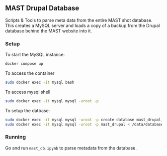 ## MAST Drupal Database

Scripts & Tools to parse meta data from the entire MAST shot database. This creates a MySQL server and loads a copy of a backup from the Drupal database behind 
the MAST website into it.

### Setup

To start the MySQL instance:

```bash
docker compose up
```

To access the container
```bash
sudo docker exec -it mysql bash
```

To access mysql shell

```bash
sudo docker exec -it mysql mysql -uroot -p
```

To setup the datbase:

```bash
sudo docker exec -it mysql mysql -uroot -p create database mast_drupal;
sudo docker exec -it mysql mysql -uroot -p mast_drupal < /data/database.sql;
```

### Running

Go and run `mast_db.ipynb` to parse metadata from the database.
